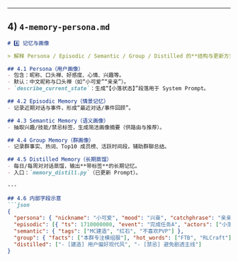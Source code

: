 
---

## 4) `4-memory-persona.md`

```markdown
# 4️⃣ 记忆与画像

> 解释 Persona / Episodic / Semantic / Group / Distilled 的**结构与更新方式**。

## 4.1 Persona（用户画像）
- 包含：昵称、口头禅、好感度、心情、兴趣等。
- 默认：中文昵称与口头禅（如“小可爱”“亲亲”）。
- `describe_current_state`：生成“【小落状态】”段落用于 System Prompt。

## 4.2 Episodic Memory（情景记忆）
- 记录近期对话与事件，形成“最近对话/事件回顾”。

## 4.3 Semantic Memory（语义画像）
- 抽取兴趣/技能/禁忌标签，生成简洁画像摘要（供路由与推荐）。

## 4.4 Group Memory（群画像）
- 记录群事实、热词、Top10 成员榜、活跃时间段，辅助群聊总结。

## 4.5 Distilled Memory（长期蒸馏）
- 每日/每周对对话蒸馏，输出**带标签**的长期记忆。  
- 入口：`memory_distill.py`（已更新 Prompt）。

---

## 4.6 内部字段示意
```json
{
  "persona": { "nickname": "小可爱", "mood": "兴奋", "catchphrase": "亲亲" },
  "episodic": [{ "ts": 1710000000, "event": "完成任务A", "actors": ["小落", "用户"] }],
  "semantic": { "tags": ["MC建造", "红石", "不喜欢PVP"] },
  "group": { "facts": ["本群专注模组服"], "hot_words": ["FTB", "RLCraft"] },
  "distilled": ["- [建造] 用户偏好现代风", "- [禁忌] 避免剧透主线"]
}
